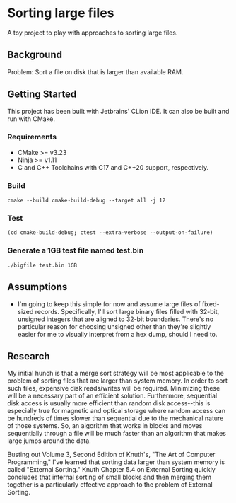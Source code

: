 # Sorting large files
A toy project to play with approaches to sorting large files. 

## Background
Problem: Sort a file on disk that is larger than available RAM.

## Getting Started
This project has been built with Jetbrains' CLion IDE. It can also be built and run with CMake.

### Requirements
* CMake >= v3.23
* Ninja >= v1.11
* C and C++ Toolchains with C17 and C++20 support, respectively.

### Build
`cmake --build cmake-build-debug --target all -j 12`

### Test
`(cd cmake-build-debug; ctest --extra-verbose --output-on-failure)`

### Generate a 1GB test file named test.bin
`./bigfile test.bin 1GB`

## Assumptions
- I'm going to keep this simple for now and assume large files of fixed-sized records. Specifically, I'll sort large binary files filled with 32-bit, unsigned integers that are aligned to 32-bit boundaries. There's no particular reason for choosing unsigned other than they're slightly easier for me to visually interpret from a hex dump, should I need to.

## Research
My initial hunch is that a merge sort strategy will be most applicable to the problem of sorting files that are larger than system memory. In order to sort such files, expensive disk reads/writes will be required. Minimizing these will be a necessary part of an efficient solution. Furthermore, sequential disk access is usually more efficient than random disk access--this is especially true for magnetic and optical storage where random access can be hundreds of times slower than sequential due to the mechanical nature of those systems. So, an algorithm that works in blocks and moves sequentially through a file will be much faster than an algorithm that makes large jumps around the data.

Busting out Volume 3, Second Edition of Knuth's, "The Art of Computer Programming," I've learned that sorting data larger than system memory is called "External Sorting." Knuth Chapter 5.4 on External Sorting quickly concludes that internal sorting of small blocks and then merging them together is a particularly effective approach to the problem of External Sorting.
